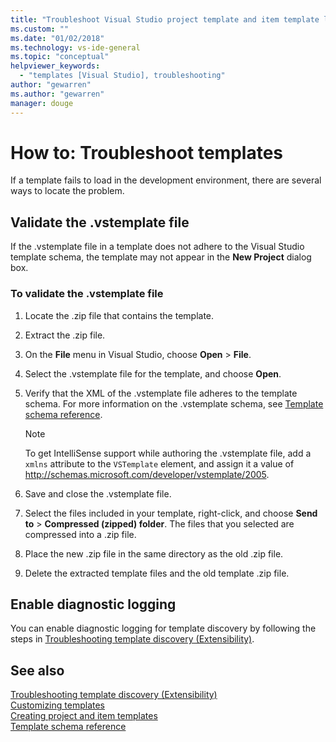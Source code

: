 ```yaml
---
title: "Troubleshoot Visual Studio project template and item template loading | Microsoft Docs"
ms.custom: ""
ms.date: "01/02/2018"
ms.technology: vs-ide-general
ms.topic: "conceptual"
helpviewer_keywords: 
  - "templates [Visual Studio], troubleshooting"
author: "gewarren"
ms.author: "gewarren"
manager: douge
---
```

# How to: Troubleshoot templates

If a template fails to load in the development environment, there are several ways to locate the problem.

## Validate the .vstemplate file

If the .vstemplate file in a template does not adhere to the Visual Studio template schema, the template may not appear in the **New Project** dialog box.

### To validate the .vstemplate file

1. Locate the .zip file that contains the template.

1. Extract the .zip file.

1. On the **File** menu in Visual Studio, choose **Open** > **File**.

1. Select the .vstemplate file for the template, and choose **Open**.

1. Verify that the XML of the .vstemplate file adheres to the template schema. For more information on the .vstemplate schema, see [Template schema reference](../extensibility/visual-studio-template-schema-reference.md).

    > [!NOTE]
    > To get IntelliSense support while authoring the .vstemplate file, add a `xmlns` attribute to the `VSTemplate` element, and assign it a value of http://schemas.microsoft.com/developer/vstemplate/2005.

1. Save and close the .vstemplate file.

1. Select the files included in your template, right-click, and choose **Send to** > **Compressed (zipped) folder**. The files that you selected are compressed into a .zip file.

1. Place the new .zip file in the same directory as the old .zip file.

1. Delete the extracted template files and the old template .zip file.

## Enable diagnostic logging

You can enable diagnostic logging for template discovery by following the steps in [Troubleshooting template discovery (Extensibility)](../extensibility/troubleshooting-template-discovery.md).

## See also

[Troubleshooting template discovery (Extensibility)](../extensibility/troubleshooting-template-discovery.md)  
[Customizing templates](../ide/customizing-project-and-item-templates.md)  
[Creating project and item templates](../ide/creating-project-and-item-templates.md)  
[Template schema reference](../extensibility/visual-studio-template-schema-reference.md)